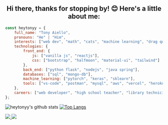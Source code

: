 <h2 align="center">Hi there, thanks for stopping by! 😊  Here's a little about me:</h2>

<!-- <img align='right' src="https://raw.githubusercontent.com/heytonyy/images/main/octocat-1672874301774.png" width="230"> -->

```javascript
const heytonyy = {
    full_name: "Tony Aiello",
    pronouns: "He" | "Him",
    interests: ["web dev", "math", "cats", "machine learning", "drag queens", "video games", "metal music"],
    technologies: {
        front_end: {
            js: ["vanilla js", "reactjs"],
            css: ["bootstrap", "halfmoon", "material-ui", "tailwind"]
        },
        back_end: ["python flask", "nodejs", "java spring"],
        databases: ["sql", "mongo-db"],
        machine_learning: ["pytorch", "keras", "sklearn"],
        tools: ["vs-code", "postman", "mysql", "aws", "vercel", "heroku", "docker", "kaggle", "google colab"],
    },
    careers: ["web developer", "high school teacher", "library technician"]
};
```

![heytonyy's github stats](https://github-readme-stats.vercel.app/api?username=heytonyy&show_icons=true&theme=transparent)
[![Top Langs](https://github-readme-stats.vercel.app/api/top-langs/?username=heytonyy&layout=compact)](https://github.com/anuraghazra/github-readme-stats)

<a href="https://github.com/heytonyy">
  <img src="https://img.shields.io/github/followers/heytonyy">
</a>
<a href="https://github.com/heytonyy">
   <img src="https://komarev.com/ghpvc/?username=heytonyy">
</a>
